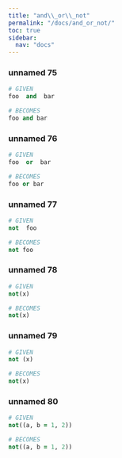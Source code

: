 ```yaml
---
title: "and\\_or\\_not"
permalink: "/docs/and_or_not/"
toc: true
sidebar:
  nav: "docs"
---
```

### unnamed 75
```ruby
# GIVEN
foo  and  bar
```
```ruby
# BECOMES
foo and bar
```
### unnamed 76
```ruby
# GIVEN
foo  or  bar
```
```ruby
# BECOMES
foo or bar
```
### unnamed 77
```ruby
# GIVEN
not  foo
```
```ruby
# BECOMES
not foo
```
### unnamed 78
```ruby
# GIVEN
not(x)
```
```ruby
# BECOMES
not(x)
```
### unnamed 79
```ruby
# GIVEN
not (x)
```
```ruby
# BECOMES
not(x)
```
### unnamed 80
```ruby
# GIVEN
not((a, b = 1, 2))
```
```ruby
# BECOMES
not((a, b = 1, 2))
```
